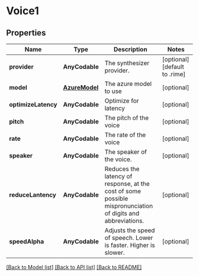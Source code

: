 # Voice1

## Properties
Name | Type | Description | Notes
------------ | ------------- | ------------- | -------------
**provider** | **AnyCodable** | The synthesizer provider. | [optional] [default to .rime]
**model** | [**AzureModel**](AzureModel.md) | The azure model to use | [optional] 
**optimizeLatency** | **AnyCodable** | Optimize for latency | [optional] 
**pitch** | **AnyCodable** | The pitch of the voice | [optional] 
**rate** | **AnyCodable** | The rate of the voice | [optional] 
**speaker** | **AnyCodable** | The speaker of the voice. | [optional] 
**reduceLantency** | **AnyCodable** | Reduces the latency of response, at the cost of some possible mispronunciation of digits and abbreviations. | [optional] 
**speedAlpha** | **AnyCodable** | Adjusts the speed of speech. Lower is faster. Higher is slower. | [optional] 

[[Back to Model list]](../README.md#documentation-for-models) [[Back to API list]](../README.md#documentation-for-api-endpoints) [[Back to README]](../README.md)


